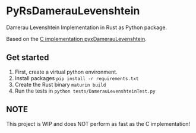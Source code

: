 # PyRsDamerauLevenshtein
Damerau Levenshtein Implementation in Rust as Python package.

Based on the [C implementation pyxDamerauLevenshtein](https://github.com/lanl/pyxDamerauLevenshtein).

## Get started

1. First, create a virtual python environment.
2. Install packages `pip install -r requirements.txt`
3. Create the Rust binary `maturin build`
4. Run the tests in `python tests/DamerauLevenshteinTest.py`


## NOTE
This project is WIP and does NOT perform as fast as the C implementation!